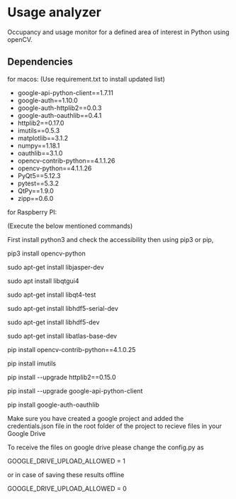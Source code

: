 # Usage analyzer
Occupancy and usage monitor for a defined area of interest in Python using openCV. 

## Dependencies

for macos:
(Use requirement.txt to install updated list)

- google-api-python-client==1.7.11
- google-auth==1.10.0
- google-auth-httplib2==0.0.3
- google-auth-oauthlib==0.4.1
- httplib2==0.17.0
- imutils==0.5.3
- matplotlib==3.1.2
- numpy==1.18.1
- oauthlib==3.1.0
- opencv-contrib-python==4.1.1.26
- opencv-python==4.1.1.26
- PyQt5==5.12.3
- pytest==5.3.2
- QtPy==1.9.0
- zipp==0.6.0

for Raspberry PI:

(Execute the below mentioned commands)

First install python3 and check the accessibility then using pip3 or pip,

pip3 install opencv-python

sudo apt-get install libjasper-dev

sudo apt install libqtgui4

sudo apt-get install libqt4-test

sudo apt-get install libhdf5-serial-dev

sudo apt-get install libhdf5-dev

sudo apt-get install libatlas-base-dev

pip install opencv-contrib-python==4.1.0.25

pip install imutils

pip install --upgrade httplib2==0.15.0

pip install --upgrade google-api-python-client

pip install google-auth-oauthlib


Make sure you have created a google project and added the credentials.json file in the root folder of the project to recieve files in your Google Drive 

To receive the files on google drive please change the config.py as

GOOGLE_DRIVE_UPLOAD_ALLOWED = 1

or in case of saving these results offline 

GOOGLE_DRIVE_UPLOAD_ALLOWED = 0
